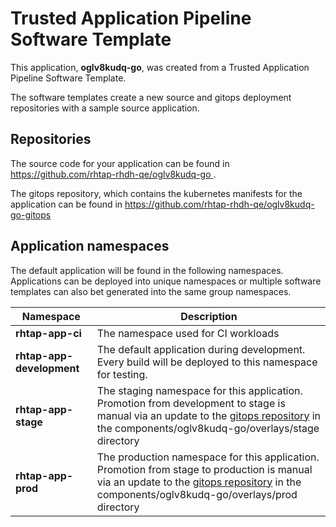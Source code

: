 # Trusted Application Pipeline Software Template

This application, **oglv8kudq-go**, was created from a Trusted Application Pipeline Software Template.

The software templates create a new source and gitops deployment repositories with a sample source application. 

## Repositories

The source code for your application can be found in [https://github.com/rhtap-rhdh-qe/oglv8kudq-go ](https://github.com/rhtap-rhdh-qe/oglv8kudq-go ).
 
The gitops repository, which contains the kubernetes manifests for the application can be found in 
[https://github.com/rhtap-rhdh-qe/oglv8kudq-go-gitops ](https://github.com/rhtap-rhdh-qe/oglv8kudq-go-gitops ) 

## Application namespaces 

The default application will be found in the following namespaces. Applications can be deployed into unique namespaces or multiple software templates can also bet generated into the same group namespaces.  

|  Namespace   |  Description   |  
| -------- | -------- |
| **rhtap-app-ci** | The namespace used for CI workloads |
| **rhtap-app-development** | The default application during development. Every build will be deployed to this namespace for testing. |
| **rhtap-app-stage** | The staging namespace for this application. Promotion from development to stage is manual via an update to the [gitops repository](https://github.com/rhtap-rhdh-qe/oglv8kudq-go-gitops ) in the components/oglv8kudq-go/overlays/stage directory |
| **rhtap-app-prod** | The production namespace for this application. Promotion from stage to production is manual via an update to the [gitops repository](https://github.com/rhtap-rhdh-qe/oglv8kudq-go-gitops ) in the components/oglv8kudq-go/overlays/prod directory |